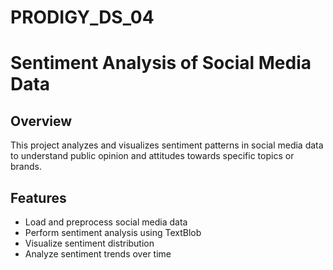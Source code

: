 # PRODIGY_DS_04
# Sentiment Analysis of Social Media Data

## Overview

This project analyzes and visualizes sentiment patterns in social media data to understand public opinion and attitudes towards specific topics or brands.

## Features

- Load and preprocess social media data
- Perform sentiment analysis using TextBlob
- Visualize sentiment distribution
- Analyze sentiment trends over time
